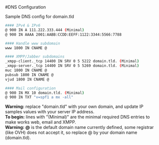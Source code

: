 #DNS Configuration

Sample DNS config for domain.tld

```bash
#### IPv4 & IPv6
@ 900 IN A 111.222.333.444 (Minimal)
@ 900 IN AAAA 2001:AABB:CCDD:EEFF:1122:3344:5566:7788

#### Handle www subdomain
www 1800 IN CNAME @

#### XMPP/Jabber subdomains
_xmpp-client._tcp 14400 IN SRV 0 5 5222 domain.tld. (Minimal)
_xmpp-server._tcp 14400 IN SRV 0 5 5269 domain.tld. (Minimal)
muc 1800 IN CNAME @
pubsub 1800 IN CNAME @
vjud 1800 IN CNAME @

#### Mail configuration
@ 900 IN MX 10 domain.tld. (Minimal)
@ 900 IN TXT "v=spf1 a mx -all"
```

<div class="alert alert-warning"><b>Warning:</b> replace "domain.tld" with your own domain, and update IP samples values with your server IP address.</div>

<div class="alert alert-info"><b>To begin:</b> lines with "(Minimal)" are the minimal required DNS entries to make works web, email and XMPP.</div>

<div class="alert alert-warning"><b>Warning:</b> <b>@</b> is the default domain name currently defined, some registrar (like OVH) does not accept it, so replace @ by your domain name (domain.tld).</div>
